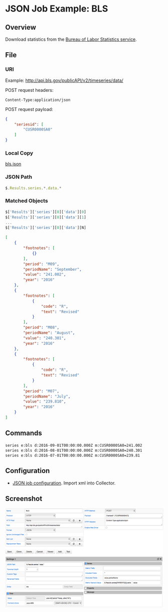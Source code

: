 # JSON Job Example: BLS

## Overview

Download statistics from the [Bureau of Labor Statistics service](http://www.bls.gov).

## File

### URI

Example: http://api.bls.gov/publicAPI/v2/timeseries/data/

POST request headers:

```
Content-Type:application/json
```

POST request payload:

```json
{
    "seriesid": [
        "CUSR0000SA0"
    ]
}
```

### Local Copy

[bls.json](bls.json)

### JSON Path

```javascript
$.Results.series.*.data.*
```

### Matched Objects

```javascript
$['Results']['series'][0]['data'][0]
$['Results']['series'][0]['data'][1]
...
$['Results']['series'][0]['data'][N]
```

```json
[
    {
        "footnotes": [
            {}
        ],
        "period": "M09",
        "periodName": "September",
        "value": "241.002",
        "year": "2016"
    },
    {
        "footnotes": [
            {
                "code": "R",
                "text": "Revised"
            }
        ],
        "period": "M08",
        "periodName": "August",
        "value": "240.301",
        "year": "2016"
    },
    {
        "footnotes": [
            {
                "code": "R",
                "text": "Revised"
            }
        ],
        "period": "M07",
        "periodName": "July",
        "value": "239.810",
        "year": "2016"
    }
]
```

## Commands

```ls
series e:bls d:2016-09-01T00:00:00.000Z m:CUSR0000SA0=241.002
series e:bls d:2016-08-01T00:00:00.000Z m:CUSR0000SA0=240.301
series e:bls d:2016-07-01T00:00:00.000Z m:CUSR0000SA0=239.81
```

## Configuration

* [JSON job configuration](bls-job.xml). Import xml into Collector.

## Screenshot

![Job Screenshot](bls-config.png)
